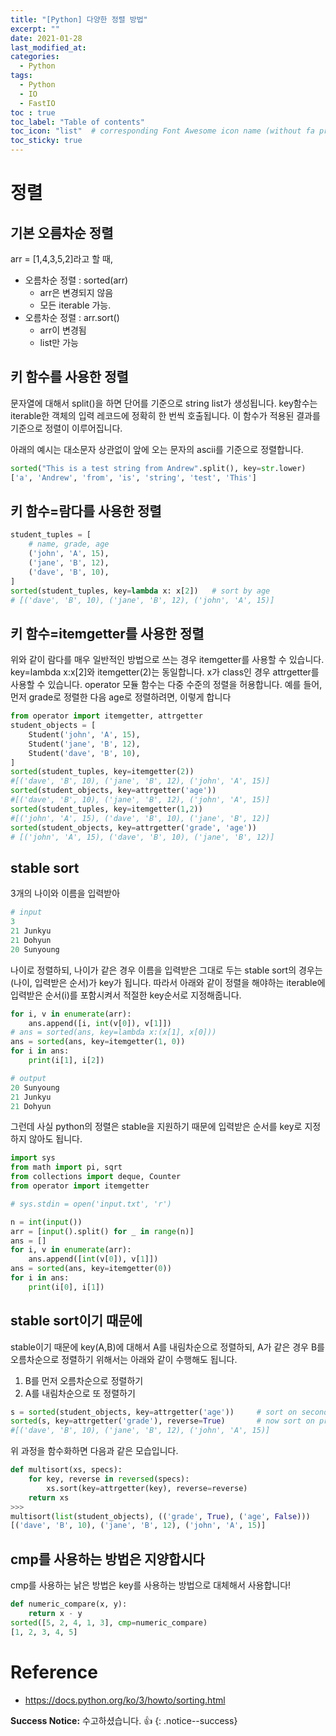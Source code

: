 ```yaml
---
title: "[Python] 다양한 정렬 방법"
excerpt: ""
date: 2021-01-28
last_modified_at: 
categories:
  - Python
tags:
  - Python
  - IO
  - FastIO
toc : true
toc_label: "Table of contents"
toc_icon: "list"  # corresponding Font Awesome icon name (without fa prefix)
toc_sticky: true
---
```


# 정렬

## 기본 오름차순 정렬 

arr = [1,4,3,5,2]라고 할 때,  

- 오름차순 정렬 : sorted(arr)
  - arr은 변경되지 않음
  - 모든 iterable 가능.
- 오름차순 정렬 : arr.sort()
  - arr이 변경됨
  - list만 가능

## 키 함수를 사용한 정렬

문자열에 대해서 split()을 하면 단어를 기준으로 string list가 생성됩니다. key함수는 iterable한 객체의 입력 레코드에 정확히 한 번씩 호출됩니다. 이 함수가 적용된 결과를 기준으로 정렬이 이루어집니다.  

아래의 예시는 대소문자 상관없이 앞에 오는 문자의 ascii를 기준으로 정렬합니다.  

```python
sorted("This is a test string from Andrew".split(), key=str.lower)
['a', 'Andrew', 'from', 'is', 'string', 'test', 'This']
```  

## 키 함수=람다를 사용한 정렬

```python
student_tuples = [
    # name, grade, age
    ('john', 'A', 15),
    ('jane', 'B', 12),
    ('dave', 'B', 10),
]
sorted(student_tuples, key=lambda x: x[2])   # sort by age
# [('dave', 'B', 10), ('jane', 'B', 12), ('john', 'A', 15)]
```   

## 키 함수=itemgetter를 사용한 정렬

위와 같이 람다를 매우 일반적인 방법으로 쓰는 경우 itemgetter를 사용할 수 있습니다. key=lambda x:x[2]와 itemgetter(2)는 동일합니다. x가 class인 경우 attrgetter를 사용할 수 있습니다. operator 모듈 함수는 다중 수준의 정렬을 허용합니다. 예를 들어, 먼저 grade로 정렬한 다음 age로 정렬하려면, 이렇게 합니다  

```python
from operator import itemgetter, attrgetter
student_objects = [
    Student('john', 'A', 15),
    Student('jane', 'B', 12),
    Student('dave', 'B', 10),
]
sorted(student_tuples, key=itemgetter(2))
#[('dave', 'B', 10), ('jane', 'B', 12), ('john', 'A', 15)]
sorted(student_objects, key=attrgetter('age'))
#[('dave', 'B', 10), ('jane', 'B', 12), ('john', 'A', 15)]
sorted(student_tuples, key=itemgetter(1,2))
#[('john', 'A', 15), ('dave', 'B', 10), ('jane', 'B', 12)]
sorted(student_objects, key=attrgetter('grade', 'age'))
# [('john', 'A', 15), ('dave', 'B', 10), ('jane', 'B', 12)]
```

## stable sort 

3개의 나이와 이름을 입력받아  

```python
# input
3
21 Junkyu
21 Dohyun
20 Sunyoung
```

나이로 정렬하되, 나이가 같은 경우 이름을 입력받은 그대로 두는 stable sort의 경우는 (나이, 입력받은 순서)가 key가 됩니다. 따라서 아래와 같이 정렬을 해야하는 iterable에 입력받은 순서(i)를 포함시켜서 적절한 key순서로 지정해줍니다.  

```python
for i, v in enumerate(arr):
    ans.append([i, int(v[0]), v[1]])
# ans = sorted(ans, key=lambda x:(x[1], x[0]))
ans = sorted(ans, key=itemgetter(1, 0))
for i in ans:
    print(i[1], i[2])
```  

```python
# output
20 Sunyoung
21 Junkyu
21 Dohyun
```

그런데 사실 python의 정렬은 stable을 지원하기 때문에 입력받은 순서를 key로 지정하지 않아도 됩니다. 

```python
import sys
from math import pi, sqrt
from collections import deque, Counter
from operator import itemgetter

# sys.stdin = open('input.txt', 'r')

n = int(input())
arr = [input().split() for _ in range(n)]
ans = []
for i, v in enumerate(arr):
    ans.append([int(v[0]), v[1]])
ans = sorted(ans, key=itemgetter(0))
for i in ans:
    print(i[0], i[1])
```

## stable sort이기 때문에 

stable이기 때문에 key(A,B)에 대해서 A를 내림차순으로 정렬하되, A가 같은 경우 B를 오름차순으로 정렬하기 위해서는 아래와 같이 수행해도 됩니다.  

1. B를 먼저 오름차순으로 정렬하기
1. A를 내림차순으로 또 정렬하기

```python
s = sorted(student_objects, key=attrgetter('age'))     # sort on secondary key
sorted(s, key=attrgetter('grade'), reverse=True)       # now sort on primary key, descending
#[('dave', 'B', 10), ('jane', 'B', 12), ('john', 'A', 15)]
```

위 과정을 함수화하면 다음과 같은 모습입니다.  

```python
def multisort(xs, specs):
    for key, reverse in reversed(specs):
        xs.sort(key=attrgetter(key), reverse=reverse)
    return xs
>>>
multisort(list(student_objects), (('grade', True), ('age', False)))
[('dave', 'B', 10), ('jane', 'B', 12), ('john', 'A', 15)]
```

## cmp를 사용하는 방법은 지양합시다

cmp를 사용하는 낡은 방법은 key를 사용하는 방법으로 대체해서 사용합니다!  

```python
def numeric_compare(x, y):
    return x - y
sorted([5, 2, 4, 1, 3], cmp=numeric_compare) 
[1, 2, 3, 4, 5]
```


# Reference

- <https://docs.python.org/ko/3/howto/sorting.html>

**Success Notice:**
수고하셨습니다. :+1:
{: .notice--success}